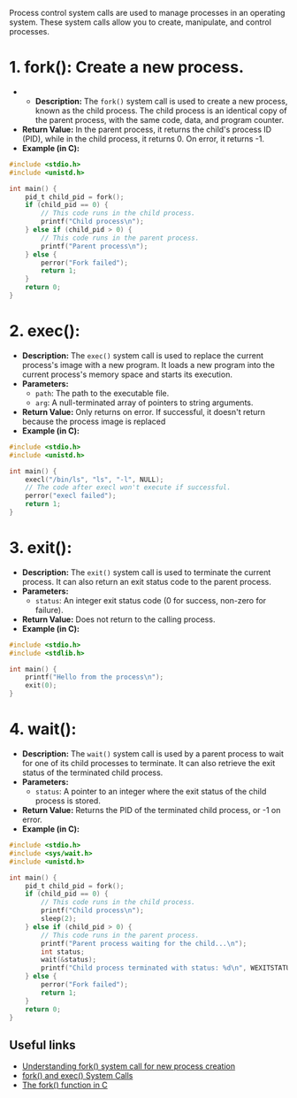 Process control system calls are used to manage processes in an operating system. These system calls allow you to create, manipulate, and control processes.

# 1. **fork():** Create a new process.

- - **Description:** The `fork()` system call is used to create a new process, known as the child process. The child process is an identical copy of the parent process, with the same code, data, and program counter.
- **Return Value:** In the parent process, it returns the child's process ID (PID), while in the child process, it returns 0. On error, it returns -1.
- **Example (in C):**
```c
#include <stdio.h>
#include <unistd.h>

int main() {
    pid_t child_pid = fork();
    if (child_pid == 0) {
        // This code runs in the child process.
        printf("Child process\n");
    } else if (child_pid > 0) {
        // This code runs in the parent process.
        printf("Parent process\n");
    } else {
        perror("Fork failed");
        return 1;
    }
    return 0;
}
```

# 2. **exec():**

- **Description:** The `exec()` system call is used to replace the current process's image with a new program. It loads a new program into the current process's memory space and starts its execution.
- **Parameters:**
    - `path`: The path to the executable file.
    - `arg`: A null-terminated array of pointers to string arguments.
- **Return Value:** Only returns on error. If successful, it doesn't return because the process image is replaced
- **Example (in C):**
```c
#include <stdio.h>
#include <unistd.h>

int main() {
    execl("/bin/ls", "ls", "-l", NULL);
    // The code after execl won't execute if successful.
    perror("execl failed");
    return 1;
}
```


# 3. **exit():**

- **Description:** The `exit()` system call is used to terminate the current process. It can also return an exit status code to the parent process.
- **Parameters:**
    - `status`: An integer exit status code (0 for success, non-zero for failure).
- **Return Value:** Does not return to the calling process.
- **Example (in C):**
```c
#include <stdio.h>
#include <stdlib.h>

int main() {
    printf("Hello from the process\n");
    exit(0);
}
```

# 4. **wait():**

- **Description:** The `wait()` system call is used by a parent process to wait for one of its child processes to terminate. It can also retrieve the exit status of the terminated child process.
- **Parameters:**
    - `status`: A pointer to an integer where the exit status of the child process is stored.
- **Return Value:** Returns the PID of the terminated child process, or -1 on error.
- **Example (in C):**
```c
#include <stdio.h>
#include <sys/wait.h>
#include <unistd.h>

int main() {
    pid_t child_pid = fork();
    if (child_pid == 0) {
        // This code runs in the child process.
        printf("Child process\n");
        sleep(2);
    } else if (child_pid > 0) {
        // This code runs in the parent process.
        printf("Parent process waiting for the child...\n");
        int status;
        wait(&status);
        printf("Child process terminated with status: %d\n", WEXITSTATUS(status));
    } else {
        perror("Fork failed");
        return 1;
    }
    return 0;
}
```

## Useful links
 - [Understanding fork() system call for new process creation](https://www.youtube.com/watch?v=PwxTbksJ2fo)
 - [fork() and exec() System Calls](https://www.youtube.com/watch?v=IFEFVXvjiHY)
 - [The fork() function in C](https://www.youtube.com/watch?v=cex9XrZCU14)
